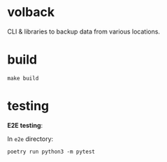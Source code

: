# volback

CLI & libraries to backup data from various locations.

# build

`make build`

# testing

**E2E testing**:

In `e2e` directory:

```
poetry run python3 -m pytest
```
